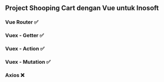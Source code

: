 ## Project Shooping Cart dengan Vue untuk Inosoft

### Vue Router ✅
### Vuex - Getter ✅
### Vuex - Action ✅
### Vuex - Mutation ✅
### Axios ❌
